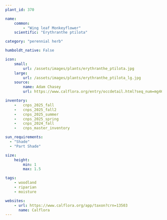 ```yaml
---
plant_id: 370 

name: 
    common: 
        - "Wing leaf Monkeyflower"  
    scientific: "Erythranthe ptilota"  

category: "perennial herb"

humboldt_native: False

icon: 
    small: 
        url: /assets/images/plants/erythranthe_ptilota.jpg 
    large: 
        url: /assets/images/plants/erythranthe_ptilota_lg.jpg 
    source: 
        name: Adam Chasey 
        url: https://www.calflora.org/entry/occdetail.html?seq_num=mg46474

inventory: 
    -   cnps_2025_fall
    -   cnps_2025_fall2
    -   cnps_2025_summer
    -   cnps_2025_spring
    -   cnps_2024_fall
    -   cnps_master_inventory

sun_requirements:
  - "Shade"
  - "Part Shade"

size:
    height: 
        min: 1 
        max: 1.5

tags: 
    - woodland
    - riparian
    - moisture

websites: 
    - url: https://www.calflora.org/app/taxon?crn=13503 
      name: Calflora
---
```

